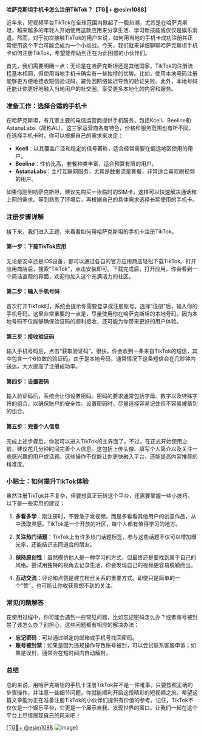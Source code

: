 **哈萨克斯坦手机卡怎么注册TikTok？【TG💪+ @esim1088】**

近年来，短视频平台TikTok在全球范围内掀起了一股热潮，尤其是在哈萨克斯坦，越来越多的年轻人开始使用这款应用来分享生活、学习新技能或仅仅是娱乐消遣。然而，对于初次接触TikTok的用户来说，如何用当地的手机卡成功注册并正常使用这个平台可能会成为一个小挑战。今天，我们就来详细聊聊哈萨克斯坦手机卡如何注册TikTok，希望能帮助到正在为此困惑的小伙伴们。

首先，我们需要明确一点：无论是在哈萨克斯坦还是其他国家，TikTok的注册流程基本相同，但使用当地手机卡确实有一些独特的优势。比如，使用本地号码注册能够更方便地接收短信验证码，避免因网络延迟导致的验证失败。此外，本地号码还能让你更好地融入当地用户的社交圈，享受更多本地化的内容和服务。

### 准备工作：选择合适的手机卡

在哈萨克斯坦，有几家主要的电信运营商提供手机服务，包括Kcell、Beeline和AstanaLabs（简称AL）。这三家运营商各有特色，价格和服务范围也有所不同。在选择手机卡时，你可以根据自己的需求来决定：

- **Kcell**：以其覆盖广泛和稳定的信号著称，适合经常需要在偏远地区使用的用户。
- **Beeline**：性价比高，套餐种类丰富，适合预算有限的用户。
- **AstanaLabs**：主打互联网服务，尤其是数据流量套餐，非常适合喜欢刷视频的用户。

如果你刚到哈萨克斯坦，建议先购买一张临时的SIM卡，这样可以快速解决通话和上网的需求。等到熟悉了环境后，再根据自己的具体需求选择长期使用的手机卡。

### 注册步骤详解

接下来，我们进入正题，来看看如何用哈萨克斯坦的手机卡注册TikTok。

#### 第一步：下载TikTok应用

无论是安卓还是iOS设备，都可以通过各自的官方应用商店轻松下载TikTok。打开应用商店后，搜索“TikTok”，点击安装即可。下载完成后，打开应用，你会看到一个简洁直观的界面，欢迎你加入这个充满活力的社区。

#### 第二步：输入手机号码

首次打开TikTok时，系统会提示你需要登录或注册账号。选择“注册”后，输入你的手机号码。这里非常重要的一点是，尽量使用你在哈萨克斯坦的本地号码。因为本地号码不仅能够确保验证码的顺利接收，还可能为你带来更好的用户体验。

#### 第三步：接收验证码

输入手机号码后，点击“获取验证码”。很快，你会收到一条来自TikTok的短信，其中包含一个6位数的验证码。由于是本地号码，通常情况下这条短信会在几秒钟内送达，大大提高了注册成功率。

#### 第四步：设置密码

输入验证码后，系统会让你设置密码。密码的要求通常包括字母、数字以及特殊字符的组合，以确保账户的安全性。设置密码时，尽量选择容易记住但不容易被猜到的组合。

#### 第五步：完善个人信息

完成上述步骤后，你就可以进入TikTok的主界面了。不过，在正式开始使用之前，建议花几分钟时间完善个人信息。这包括上传头像、填写个人简介以及关注一些感兴趣的用户或话题。这些操作不仅能让你更快融入平台，还能提高内容推荐的精准度。

### 小贴士：如何提升TikTok体验

虽然注册TikTok并不复杂，但要想真正玩转这个平台，还需要掌握一些小技巧。以下是一些实用的建议：

1. **多看多学**：刚注册时，不要急于发视频，而是多看看其他用户的创意作品，从中汲取灵感。TikTok是一个开放的社区，每个人都有值得学习的地方。
   
2. **关注热门话题**：TikTok上有许多热门话题标签，参与这些话题不仅可以增加曝光率，还能结识志同道合的朋友。

3. **保持原创性**：虽然模仿他人是一种学习的方式，但最终还是要找到属于自己的风格。尝试用独特的视角去记录生活，你会发现自己的视频更容易脱颖而出。

4. **互动交流**：评论和点赞是建立粉丝关系的重要方式。即使只是简单的一个“赞”，也可能让你收获意想不到的关注。

### 常见问题解答

在使用过程中，你可能会遇到一些常见问题，比如忘记密码怎么办？或者账号被封禁了该怎么办？别担心，这些问题都有相应的解决办法：

- **忘记密码**：可以通过绑定的邮箱或手机号找回密码。
- **账号被封禁**：如果是因为违规操作导致账号被封，可以尝试联系客服申诉；如果是误封，通常会在短时间内自动解封。

### 总结

总的来说，用哈萨克斯坦的手机卡注册TikTok并不是一件难事。只要按照正确的步骤操作，并注意一些细节问题，你就能顺利开启这段精彩的短视频之旅。希望这篇文章能为正在准备注册TikTok的小伙伴们提供有价值的参考。记住，TikTok不仅仅是一个娱乐平台，它更是一个展示自我、发现世界的窗口。让我们一起在这个平台上尽情展现自己的风采吧！

[[TG💪+ @esim1088](https://t.me/s/esim1088) ![Image](https://i.postimg.cc/4NQfJmqS/Snipaste-2025-05-13-00-14-12.png)]